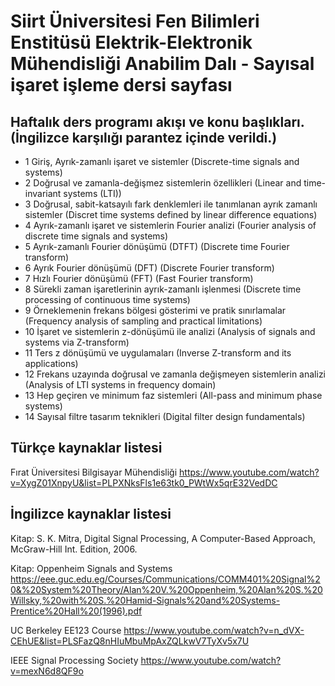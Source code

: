 # Siirt Üniversitesi Fen Bilimleri Enstitüsü Elektrik-Elektronik Mühendisliği Anabilim Dalı - Sayısal işaret işleme dersi sayfası

## Haftalık ders programı akışı ve konu başlıkları. (İngilizce karşılığı parantez içinde verildi.)

* 1	Giriş, Ayrık-zamanlı işaret ve sistemler	(Discrete-time signals and systems)	
* 2	Doğrusal ve zamanla-değişmez sistemlerin özellikleri	(Linear and time-invariant systems (LTI))	
* 3	Doğrusal, sabit-katsayılı fark denklemleri ile tanımlanan ayrık zamanlı sistemler		 (Discret time systems defined by linear difference equations)
* 4	Ayrık-zamanlı işaret ve sistemlerin Fourier analizi		(Fourier analysis of discrete time signals and systems)
* 5	Ayrık-zamanlı Fourier dönüşümü (DTFT)		(Discrete time Fourier transform)
* 6	Ayrık Fourier dönüşümü (DFT)		 (Discrete Fourier transform)
* 7	Hızlı Fourier dönüşümü (FFT)		(Fast Fourier transform)
* 8	Sürekli zaman işaretlerinin ayrık-zamanlı işlenmesi		 (Discrete time processing of continuous time systems)
* 9	Örneklemenin frekans bölgesi gösterimi ve pratik sınırlamalar		(Frequency analysis of sampling and practical limitations)
* 10	İşaret ve sistemlerin z-dönüşümü ile analizi		(Analysis of signals and systems via Z-transform)
* 11	Ters z dönüşümü ve uygulamaları		(Inverse Z-transform and its applications)
* 12	Frekans uzayında doğrusal ve zamanla değişmeyen sistemlerin analizi		(Analysis of LTI systems in frequency domain)
* 13	Hep geçiren ve minimum faz sistemleri		(All-pass and minimum phase systems)
* 14	Sayısal filtre tasarım teknikleri  (Digital filter design fundamentals)


## Türkçe kaynaklar listesi
Fırat Üniversitesi Bilgisayar Mühendisliği https://www.youtube.com/watch?v=XygZ01XnpyU&list=PLPXNksFls1e63tk0_PWtWx5qrE32VedDC


## İngilizce kaynaklar listesi

Kitap: S. K. Mitra, Digital Signal Processing, A Computer-Based Approach, McGraw-Hill Int. Edition, 2006.

Kitap: Oppenheim Signals and Systems https://eee.guc.edu.eg/Courses/Communications/COMM401%20Signal%20&%20System%20Theory/Alan%20V.%20Oppenheim,%20Alan%20S.%20Willsky,%20with%20S.%20Hamid-Signals%20and%20Systems-Prentice%20Hall%20(1996).pdf

UC Berkeley EE123 Course
https://www.youtube.com/watch?v=n_dVX-CEhUE&list=PLSFazQ8nHIuMbuMpAxZQLkwV7TyXv5x7U

IEEE Signal Processing Society
https://www.youtube.com/watch?v=mexN6d8QF9o

